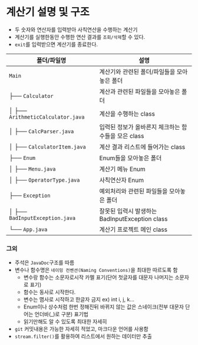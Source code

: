 # 계산기 설명 및 구조
- 두 숫자와 연산자를 입력받아 사칙연산을 수행하는 계산기
- 계산기를 실행한동안 수행한 연산 결과를 `조회/삭제`할 수 있다.
- `exit`를 입력받으면 계산기를 종료한다.

| 폴더/파일명                          | 설명                                               |                        
| -------------------------------------| ---------------------------------------------------|
| `Main`                               | 계산기와 관련된 폴더/파일들을 모아놓은 폴더         |                
| ├── `Calculator`                     | 계산과 관련된 파일들을 모아놓은 폴더                |
| │   ├── `ArithmeticCalculator.java`  | 계산을 수행하는 class                              |
| │   ├── `CalcParser.java`            | 입력된 정보가 올바른지 체크하는 함수들을 모은 class |
| │   ├── `CalculatorItem.java`        | 계산 결과 리스트에 들어가는 class                   |
| ├── `Enum`                           | Enum들을 모아놓은 폴더                              |
| │   ├── `Menu.java`                  | 계산기 메뉴 Enum                                    |
| │   ├── `OperatorType.java`          | 사칙연산자 Enum                                     |
| ├── `Exception`                      | 예외처리와 관련된 파일들을 모아놓은 폴더             |
| │   ├── `BadInputException.java`     | 잘못된 입력시 발생하는 BadInputException class      |
| └── `App.java`                       | 계산기 프로젝트 메인 class                           |

### 그외
- 주석은 `JavaDoc`구조를 따름
- 변수나 함수명은 `네이밍 컨벤션(Naming Conventions)`을 최대한 따르도록 함
    - 변수랑 함수는 소문자로시작 카멜 표기(단어 첫글자를 대문자 나머지는 소문자로 표기)
    - 함수는 동사로 시작한다.
    - 변수는 몀사로 시작하고 한글자 금지 ex) int i, j, k...
    - Enum이나 상수처럼 한번 정해진뒤 바뀌지 않는 값은 스네이크(전부 대문자 단어는 언더바(_)로 구분) 표기법
    - 읽기만해도 알 수 있도록 최대한 자세히
- `git` 커밋내용은 가능한 자세히 적었고, 마크다운 언어를 사용함
- `stream.filter()`를 활용하여 리스트에서 원하는 데이터만 추출